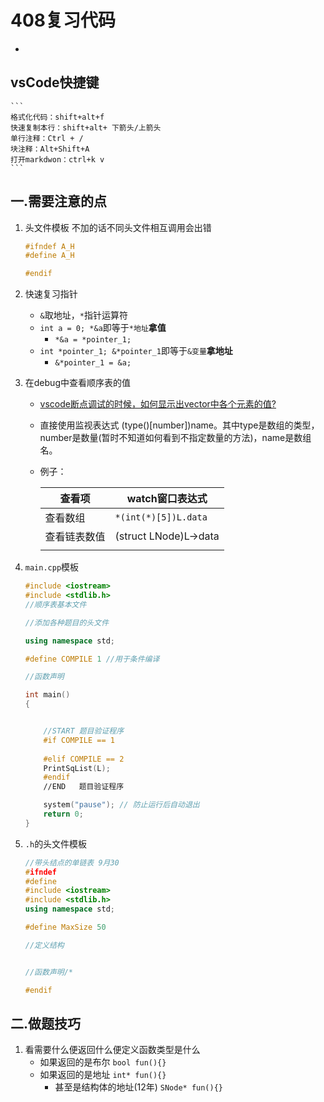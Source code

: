 # 408复习代码

- 
## vsCode快捷键
    ```
    格式化代码：shift+alt+f
    快速复制本行：shift+alt+ 下箭头/上箭头
    单行注释：Ctrl + /
    块注释：Alt+Shift+A
    打开markdwon：ctrl+k v
    ```

## 一.需要注意的点
1. 头文件模板 不加的话不同头文件相互调用会出错
    ```cpp
    #ifndef A_H
    #define A_H

    #endif
    ```
2. 快速复习指针
   - ```&```取地址，```*```指针运算符
    - ```int a = 0; *&a```即等于```*地址```**拿值**
        - ```*&a = *pointer_1;```
    - ```int *pointer_1; &*pointer_1```即等于```&变量```**拿地址**
        -  ```&*pointer_1 = &a;```
3. 在debug中查看顺序表的值
   - [vscode断点调试的时候，如何显示出vector中各个元素的值?](#https://ask.csdn.net/questions/7706531)
   - 直接使用监视表达式 (type()[number])name。其中type是数组的类型，number是数量(暂时不知道如何看到不指定数量的方法)，name是数组名。
   - 例子： 

        | 查看项  | watch窗口表达式   |
        | --- | --- | 
        | 查看数组    |   ```*(int(*)[5])L.data```  |   
        | 查看链表数值    |   (struct LNode)L->data  |     
        |     |     |     

4. ```main.cpp```模板
    ```cpp
    #include <iostream>
    #include <stdlib.h>
    //顺序表基本文件

    //添加各种题目的头文件

    using namespace std;

    #define COMPILE 1 //用于条件编译 

    //函数声明

    int main()
    {
    

        //START 题目验证程序
        #if COMPILE == 1
        
        #elif COMPILE == 2
        PrintSqList(L);
        #endif
        //END   题目验证程序

        system("pause"); // 防止运行后自动退出
        return 0;
    }
    ```
5. ```.h```的头文件模板
    ```cpp
    //带头结点的单链表 9月30
    #ifndef 
    #define 
    #include <iostream>
    #include <stdlib.h>
    using namespace std;

    #define MaxSize 50

    //定义结构


    //函数声明/*

    #endif
    ```
## 二.做题技巧
1. 看需要什么便返回什么便定义函数类型是什么
    - 如果返回的是布尔 ```bool fun(){}```
    - 如果返回的是地址 ```int* fun(){}``` 
        - 甚至是结构体的地址(12年) ```SNode* fun(){}```